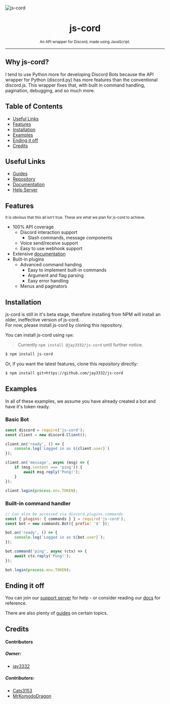![js-cord](https://i.ibb.co/80WHs6W/js-cord-banner-transparent.png)

<h1 align="center">
js-cord
</h1>
<p align="center">
<sup>
An API wrapper for Discord, made using JavaScript.
</sup>
</p>

----

## Why js-cord?
I tend to use Python more for developing Discord Bots because the API wrapper for Python (discord.py) has more features than the conventional discord.js. This wrapper fixes that, with built in command handling, pagination, debugging, and so much more.

## Table of Contents
+ [Useful Links](#useful-links)
+ [Features](#features)
+ [Installation](#installation)
+ [Examples](#examples)
+ [Ending it off](#ending-it-off)
+ [Credits](#credits)

## Useful Links
+ [Guides](https://github.com/jay3332/js-cord/tree/rewrite/guides)
+ [Repository](https://github.com/jay3332/js-cord)
+ [Documentation](https://jay3332.github.io/js-cord)
+ [Help Server](https://discord.gg/R6pY3FWh3A)

## Features
<sup>It is obvious that this all isn't true. These are what we plan for js-cord to achieve.</sup>

+ 100% API coverage
    - Discord interaction support
        - Slash commands, message components
    - Voice send/receive support
    - Easy to use webhook support
+ Extensive [documentation](https://jay3332.github.io/js-cord)
+ Built-in plugins
    - Advanced command handing
        - Easy to implement built-in commands
        - Argument and flag parsing
        - Easy error handling
    - Menus and paginators

## Installation
js-cord is still in it's beta stage, therefore installing from NPM will install an older, ineffective version of js-cord.  
For now, please install js-cord by cloning this repository.

You can install js-cord using `npm`:
> Currently `npm install @jay3332/js-cord` until further notice.
```sh
$ npm install js-cord
```

Or, if you want the latest features, clone this repository directly:
```sh
$ npm install git+https://github.com/jay3332/js-cord
```

## Examples
In all of these examples, we assume you have already created a bot and have it's token ready.  
### Basic Bot
```js
const discord = require('js-cord');
const client = new discord.Client();

client.on('ready', () => {
    console.log(`Logged in as ${client.user}`)
});

client.on('message', async (msg) => {
    if (msg.content === 'ping')) {
        await msg.reply('Pong!');
    }
});

client.login(process.env.TOKEN);
```
### Built-in command handler
```js
// Can also be accessed via discord.plugins.commands
const { plugins: { commands } } = require('js-cord');
const bot = new commands.Bot({ prefix: '$' });

bot.on('ready', () => {
    console.log(`Logged in as ${bot.user}`);
});

bot.command('ping', async (ctx) => {
    await ctx.reply('Pong!');
});

bot.login(process.env.TOKEN);
```

## Ending it off
You can join our [support server](https://discord.gg/R6pY3FWh3A) for help - or consider reading our [docs](https://jay3332.github.io/js-cord/) for reference.  

There are also plenty of [guides](https://github.com/jay3332/js-cord/tree/rewrite/guides) on certain topics.

## Credits
#### Contributors
##### Owner:
- [jay3332](https://github.com/jay3332)  
##### Contributors:
- [Cats3153](https://github.com/Cats3153)
- [MrKomodoDragon](https://github.com/MrKomodoDragon)
